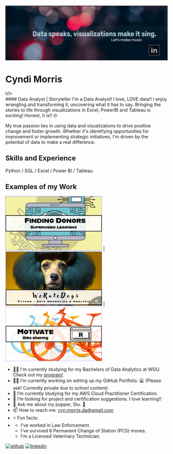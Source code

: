 
[LinkedIn]: https://www.linkedin.com/in/cyndimorris/
[![LinkedIn](https://github.com/CyndiMorris/assets/blob/main/DABanner.png)][LinkedIn]  
<h1>Cyndi Morris </h1>h1> <br> #### Data Analyst | Storyteller
I'm a Data Analyst! I love, LOVE data!! I enjoy wrangling and transforming it, uncovering what it has to say. Bringing the stories to life through visualizations in Excel, PowerBI and Tableau is exciting! Honest, it is!! 🤓  

My true passion lies in using data and visualizations to drive positive change and foster growth. Whether it's identifying opportunities for improvement or implementing strategic initiatives, I'm driven by the potential of data to make a real difference.

## Skills and Experience  
Python / SQL / Excel / Power BI / Tableau  

## Examples of my Work  
[<img src="https://github.com/CyndiMorris/assets/blob/main/finding_donors_banner.png" style="width:300px">]() | 
[<img src="https://github.com/CyndiMorris/assets/blob/main/weratedogs_banner.png" alt="WeRateDogs Analytics Project" style="width:300px">](https://github.com/TrowWay/AnalyticsPortfolio/blob/main/WeRateDogs.ipynb) | 
[<img src="https://github.com/CyndiMorris/assets/blob/main/motivate_banner_R.png" alt="Bike_Rental_Project" style="width:300px">](https://github.com/CyndiMorris/AnalyticsProjects/blob/main/MotivateBikeShare/README_BikeShare.md)



- 👩‍🎓 I'm currently studying for my Bachelors of Data Analytics at WGU. Check out my [program!](https://www.wgu.edu/online-it-degrees/data-analytics-bachelors-program/program-guide.html)
- 👷‍♀ I’m currently working on setting up my GitHub Portfolio. 💻 (Please ask! Currently private due to school content)
- 🌱 I’m currently studying for my AWS Cloud Practitioner Certification.
- 🤔 I’m looking for project and certification suggestions. I love learning!!
- 💬 Ask me about my pupper, Stu. 🐾
- 📫 How to reach me: cyn.morris.da@gmail.com
- ⚡ Fun facts:
- * I've worked in Law Enforcement.
  * I've survived 6 Permanent Change of Station (PCS) moves.
  * I'm a Licensed Veterinary Technician.


[<img src='https://cdn.jsdelivr.net/npm/simple-icons@3.0.1/icons/github.svg' alt='github' height='40'>](https://github.com/CyndiMorris)  [<img src='https://cdn.jsdelivr.net/npm/simple-icons@3.0.1/icons/linkedin.svg' alt='linkedin' height='40'>](https://www.linkedin.com/in/cyndimorris/)  
